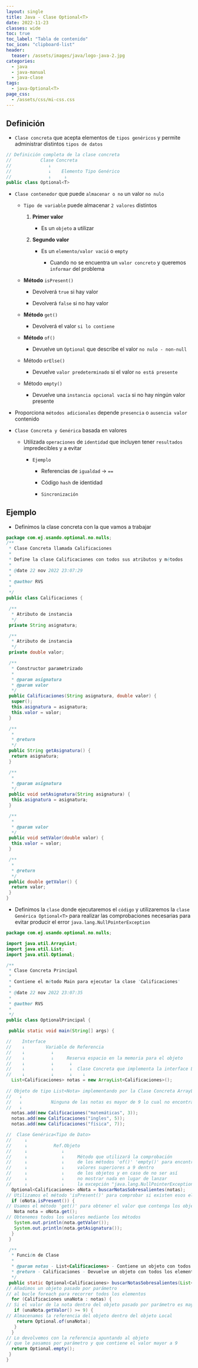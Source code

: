 ```yaml
---
layout: single
title: Java - Clase Optional<T>
date: 2022-11-23
classes: wide
toc: true
toc_label: "Tabla de contenido"
toc_icon: "clipboard-list"
header:
  teaser: /assets/images/java/logo-java-2.jpg
categories:
  - java
  - java-manual
  - java-clase
tags:
  - java-Optional<T>  
page_css: 
  - /assets/css/mi-css.css
---
```


## Definición

* ``Clase concreta`` que acepta elementos de ``tipos genéricos`` y permite administrar distintos ``tipos de datos``

```java
// Definición completa de la clase concreta
//           Clase Concreta
//              ↓ 
//              ↓    Elemento Tipo Genérico           
//              ↓     ↓
public class Optional<T>
```

* ``Clase contenedor`` que puede ``almacenar o no`` un valor ``no nulo``

  * ``Tipo de variable`` puede almacenar ``2 valores`` distintos

    1. **Primer valor**

        * Es un ``objeto`` a utilizar

    2. **Segundo valor**

        * Es un ``elemento/valor vació`` o ``empty``

          * Cuando no se encuentra un ``valor concreto`` y queremos ``informar`` del problema

  * **Método** ``isPresent()``
  
    * Devolverá ``true`` si hay valor

    * Devolverá ``false`` si no hay valor

  * **Método** ``get()``
  
    * Devolverá el valor ``si lo contiene``

  * **Método** ``of()``

    * Devuelve un ``Optional`` que describe el valor ``no nulo - non-null``

  * Método ``orElse()``

    * Devuelve ``valor predeterminado`` si el valor ``no está presente``

  * Método ``empty()``

    * Devuelve una ``instancia opcional vacía`` si no hay ningún valor presente

* Proporciona ``métodos adicionales`` depende ``presencia`` o ``ausencia valor`` contenido

* ``Clase Concreta y Genérica`` basada en valores

  * Utilizada ``operaciones`` de ``identidad`` que incluyen tener ``resultados`` impredecibles y a evitar

    * ``Ejemplo``

      * Referencias de ``igualdad`` → ``==``

      * Código ``hash`` de identidad

      * ``Sincronización``

## Ejemplo

* Definimos la clase concreta con la que vamos a trabajar

```java
package com.ej.usando.optional.no.nulls;
/**
 * Clase Concreta llamada Calificaciones
 * 
 * Define la clase Calificaciones con todos sus atributos y métodos
 * 
 * @date 22 nov 2022 23:07:29
 * 
 * @author RVS
 * 
 */
public class Calificaciones {

 /**
  * Atributo de instancia
  */
 private String asignatura;

 /**
  * Atributo de instancia
  */
 private double valor;

 /**
  * Constructor parametrizado
  * 
  * @param asignatura
  * @param valor
  */
 public Calificaciones(String asignatura, double valor) {
  super();
  this.asignatura = asignatura;
  this.valor = valor;
 }

 /**
  * 
  * @return  
  */
 public String getAsignatura() {
  return asignatura;
 }

 /**
  * 
  * @param asignatura
  */
 public void setAsignatura(String asignatura) {
  this.asignatura = asignatura;
 }

 /**
  * 
  * @param valor
  */
 public void setValor(double valor) {
  this.valor = valor;
 }

 /**
  * 
  * @return
  */
 public double getValor() {
  return valor;
 }
}
```

* Definimos la ``clase`` donde ejecutaremos el ``código`` y utilizaremos la ``clase Genérica Optional<T>`` para realizar las comprobaciones necesarias para evitar producir el error ``java.lang.NullPointerException``

```java
package com.ej.usando.optional.no.nulls;

import java.util.ArrayList;
import java.util.List;
import java.util.Optional;

/**
 * Clase Concreta Principal 
 * 
 * Contiene el método Main para ejecutar la clase 'Calificaciones' 
 * 
 * @date 22 nov 2022 23:07:35
 * 
 * @author RVS
 *
 */
public class OptionalPrincipal {

 public static void main(String[] args) {

//    Interface
//    ↓        Variable de Referencia
//    ↓          ↓ 
//    ↓          ↓     Reserva espacio en la memoria para el objeto
//    ↓          ↓      ↓  
//    ↓          ↓      ↓  Clase Concreta que implementa la interface List<Not>
//    ↓          ↓      ↓    ↓
  List<Calificaciones> notas = new ArrayList<Calificaciones>();
  
// Objeto de tipo List<Nota> implementando por la Clase Concreta ArrayList<Nota>
//   ↓
//   ↓           Ninguna de las notas es mayor de 9 lo cual no encontrará objeto que mostrar con esa calificación    
//   ↓
  notas.add(new Calificaciones("matemáticas", 3));
  notas.add(new Calificaciones("ingles", 5));
  notas.add(new Calificaciones("física", 7));

//  Clase Genérica<Tipo de Dato>
//     ↓        
//     ↓          Ref.Objeto
//     ↓             ↓ 
//     ↓             ↓     Método que utilizará la comprobación 
//     ↓             ↓     de los métodos 'of()' 'empty()' para encontrar 
//     ↓             ↓     valores superiores a 9 dentro 
//     ↓             ↓     de los objetos y en caso de no ser así 
//     ↓             ↓     no mostrar nada en lugar de lanzar 
//     ↓             ↓     la excepción "java.lang.NullPointerException"
  Optional<Calificaciones> oNota = buscarNotasSobresalientes(notas);
// Utilizamos el método 'isPresent()' para comprobar si existen esos elementos dentro del objeto  
  if (oNota.isPresent()) {
// Usamos el método 'get()' para obtener el valor que contenga los objetos    
   Nota nota = oNota.get();
// Obtenemos todos los valores mediante los métodos
   System.out.println(nota.getValor());
   System.out.println(nota.getAsignatura());
  }
 }

 /**
  * Función de Clase
  * 
  * @param notas - List<Calificaciones> - Contiene un objeto con todos los elementos de la lista
  * @return - Calificaciones - Devuelve un objeto con todos los elementos de la lista
  */
 public static Optional<Calificaciones> buscarNotasSobresalientes(List<Calificaciones> notas) {
// Añadimos un objeto pasado por parámetro 
// al bucle foreach para recorrer todos los elementos  
  for (Calificaciones unaNota : notas) {
// Si el valor de la nota dentro del objeto pasado por parámetro es mayor que 9
   if (unaNota.getValor() >= 9) {
// Almacenamos la referencia del objeto dentro del objeto Local    
    return Optional.of(unaNota);
   }
  }
// Lo devolvemos con la referencia apuntando al objeto 
// que le pasamos por parámetro y que contiene el valor mayor a 9  
  return Optional.empty();
 }
}
```
